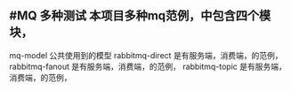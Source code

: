 #MQ 多种测试
本项目多种mq范例，中包含四个模块， 
----
mq-model                 公共使用到的模型
rabbitmq-direct        是有服务端，消费端，的范例， 
rabbitmq-fanout      是有服务端，消费端，的范例，
rabbitmq-topic         是有服务端，消费端，的范例，



